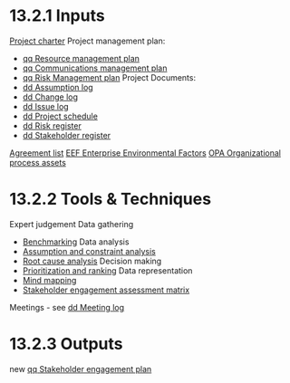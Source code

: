 # 13.2.1 Inputs
[Project charter](../Project%20charter.md)
Project management plan:
* [qq Resource management plan](../Project%20Management%20Plans/qq%20Resource%20management%20plan.md)
* [qq Communications management plan](../Project%20Management%20Plans/qq%20Communications%20management%20plan.md)
* [qq Risk Management plan](../Project%20Management%20Plans/qq%20Risk%20Management%20plan.md)
 Project Documents:
* [dd Assumption log](../Project%20Documents/dd%20Assumption%20log.md)
* [dd Change log](../Project%20Documents/dd%20Change%20log.md)
* [dd Issue log](../Project%20Documents/dd%20Issue%20log.md)
* [dd Project schedule](../Project%20Documents/dd%20Project%20schedule.md)
* [dd Risk register](../Project%20Documents/dd%20Risk%20register.md)
* [dd Stakeholder register](../Project%20Documents/dd%20Stakeholder%20register.md)

[Agreement list](../Business%20Documents/Agreement%20list.md)
[EEF Enterprise Environmental Factors](../EEF%20Enterprise%20Environmental%20Factors.md)
[OPA Organizational process assets](../OPA%20Organizational%20process%20assets.md)

# 13.2.2 Tools & Techniques
Expert judgement
Data gathering
* [Benchmarking](../Tools%20and%20techniques/Benchmarking.md)
Data analysis
* [Assumption and constraint analysis](../Tools%20and%20techniques/Assumption%20and%20constraint%20analysis.md)
* [Root cause analysis](../Tools%20and%20techniques/Root%20cause%20analysis.md)
Decision making
* [Prioritization and ranking](../Tools%20and%20techniques/Prioritization%20and%20ranking.md)
Data representation
* [Mind mapping](../Tools%20and%20techniques/Mind%20mapping.md)
* [Stakeholder engagement assessment matrix](../Tools%20and%20techniques/Stakeholder%20engagement%20assessment%20matrix.md)

Meetings - see [dd Meeting log](../Project%20Documents/dd%20Meeting%20log.md)

# 13.2.3 Outputs
new [qq Stakeholder engagement plan](../Project%20Management%20Plans/qq%20Stakeholder%20engagement%20plan.md)